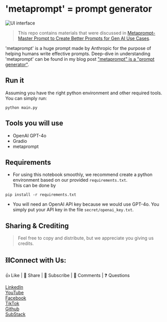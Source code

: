 # 'metaprompt' = prompt generator

![UI interface](./docs/UI-example.png)

> This repo contains materials that were discussed in [Metaprompt-Master Prompt to Create Better Prompts for Gen AI Use Cases]([LINK](https://www.youtube.com/watch?v=GuTQ8LD0XWs)).

'metaprompt' is a huge prompt made by Anthropic for the purpose of helping humans write effective prompts. Deep-dive in understanding 'metaprompt' can be found in my blog post ["metaprompt" is a "prompt generator"](https://casedonebyai.substack.com/p/metaprompt-is-a-prompt-generator?utm_source=github&utm_medium=github-readme).

## Run it
Assuming you have the right python environment and other required tools. You can simply run:
```shell
python main.py
```

## Tools you will use
- OpenAI GPT-4o
- Gradio
- metaprompt

## Requirements
- For using this notebook smoothly, we recommend create a python environment based on our provided `requirements.txt`. <br>This can be done by
```shell
pip install -r requirements.txt
```
- You will need an OpenAI API key because we would use GPT-4o. You simply put your API key in the file `secret/openai_key.txt`.

## Sharing & Crediting

> Feel free to copy and distribute, but we appreciate you giving us credits.

## ⛓️Connect with Us:

👍 Like | 🔗 Share | 📢 Subscribe | 💬 Comments | ❓ Questions

[LinkedIn](www.linkedin.com/company/casedonebyai) <br>
[YouTube](www.youtube.com/@CaseDonebyAI) <br>
[Facebook](www.facebook.com/casedonebyai) <br>
[TikTok](www.tiktok.com/@casedonebyai) <br>
[Github](www.github.com/casedone) <br>
[SubStack](casedonebyai.substack.com)
